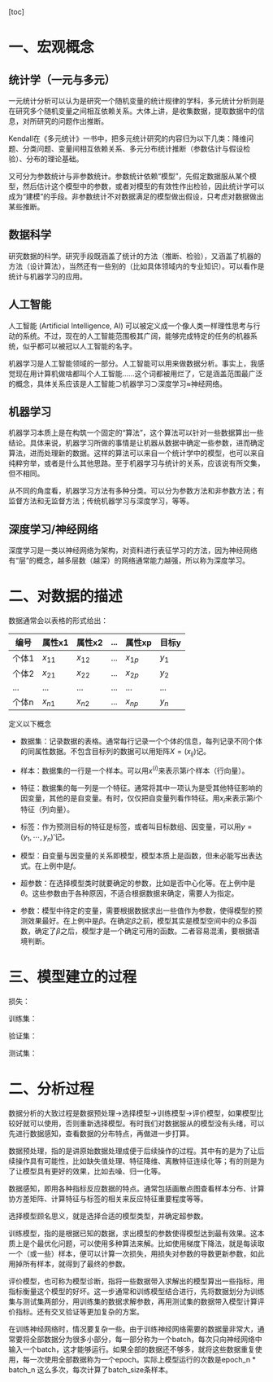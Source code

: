 [toc]



# 一、宏观概念

## 统计学（一元与多元）

一元统计分析可以认为是研究一个随机变量的统计规律的学科，多元统计分析则是在研究多个随机变量之间相互依赖关系。大体上讲，是收集数据，提取数据中的信息，对所研究的问题作出推断。

Kendall在《多元统计》一书中，把多元统计研究的内容归为以下几类：降维问题、分类问题、变量间相互依赖关系、多元分布统计推断（参数估计与假设检验）、分布的理论基础。

又可分为参数统计与非参数统计。参数统计依赖“模型”，先假定数据服从某个模型，然后估计这个模型中的参数，或者对模型的有效性作出检验，因此统计学可以成为“建模”的手段。非参数统计不对数据满足的模型做出假设，只考虑对数据做出某些推断。

## 数据科学

研究数据的科学。研究手段既涵盖了统计的方法（推断、检验），又涵盖了机器的方法（设计算法），当然还有一些别的（比如具体领域内的专业知识）。可以看作是统计与机器学习的应用。

## 人工智能

人工智能 (Artificial Intelligence, AI) 可以被定义成一个像人类一样理性思考与行动的系统。不过，现在的人工智能范围极其广阔，能够完成特定的任务的机器系统，似乎都可以被冠以人工智能的名字。

机器学习是人工智能领域的一部分。人工智能可以用来做数据分析。事实上，我感觉现在用计算机做啥都叫个人工智能……这个词都被用烂了，它是涵盖范围最广泛的概念，具体关系应该是人工智能$\supset$机器学习$\supset$深度学习$\approx$神经网络。

## 机器学习

机器学习本质上是在构筑一个固定的“算法”，这个算法可以针对一些数据算出一些结论。具体来说，机器学习所做的事情是让机器从数据中确定一些参数，进而确定算法，进而处理新的数据。这样的算法可以来自一个统计学中的模型，也可以来自纯粹穷举，或者是什么其他思路。至于机器学习与统计的关系，应该说有所交集，但不相同。

从不同的角度看，机器学习方法有多种分类。可以分为参数方法和非参数方法；有监督方法和无监督方法；传统机器学习与深度学习，等等。

## 深度学习/神经网络

深度学习是一类以神经网络为架构，对资料进行表征学习的方法，因为神经网络有“层”的概念，越多层数（越深）的网络通常能力越强，所以称为深度学习。

# 二、对数据的描述

数据通常会以表格的形式给出：

| 编号  | 属性x1   | 属性x2   | ...  | 属性xp   | 目标y |
| ----- | -------- | -------- | ---- | -------- | ----- |
| 个体1 | $x_{11}$ | $x_{12}$ | ...  | $x_{1p}$ | $y_1$ |
| 个体2 | $x_{21}$ | $x_{22}$ | ...  | $x_{2p}$ | $y_2$ |
| ...   | ...      | ...      | ...  | ...      | ...   |
| 个体n | $x_{n1}$ | $x_{n2}$ | ...  | $x_{np}$ | $y_n$ |

定义以下概念

- 数据集：记录数据的表格。通常每行记录一个个体的信息，每列记录不同个体的同属性数据。不包含目标列的数据可以用矩阵$X=(x_{ij})$记。

- 样本：数据集的一行是一个样本。可以用$x^{(i)}$来表示第$i$个样本（行向量）。

- 特征：数据集的每一列是一个特征。通常将其中一项认为是受其他特征影响的因变量，其他的是自变量。有时，仅仅把自变量列看作特征。用$x_i$来表示第$i$个特征（列向量）。

- 标签：作为预测目标的特征是标签，或者叫目标数组、因变量，可以用$y=(y_1,\cdots,y_n)'$记。

- 模型：自变量与因变量的关系即模型，模型本质上是函数，但未必能写出表达式。在上例中是$f$。

- 超参数：在选择模型类时就要确定的参数，比如是否中心化等。在上例中是$\theta$。这些参数由于各种原因，不适合根据数据来确定，需要人为指定。

- 参数：模型中待定的变量，需要根据数据求出一些值作为参数，使得模型的预测效果最好。在上例中是$\beta$。在确定$\beta$之前，模型其实是模型空间中的众多函数，确定了$\beta$之后，模型才是一个确定可用的函数。二者容易混淆，要根据语境判断。

# 三、模型建立的过程

损失：

训练集：

验证集：

测试集：



# 二、分析过程

数据分析的大致过程是数据预处理→选择模型→训练模型→评价模型，如果模型比较好就可以使用，否则重新选择模型。有时我们对数据服从的模型没有头绪，可以先进行数据感知，查看数据的分布特点，再做进一步打算。

数据预处理，指的是讲原始数据处理成便于后续操作的过程。其中有的是为了让后续操作具有可能性，比如缺失值处理、特征降维、离散特征连续化等；有的则是为了让模型具有更好的效果，比如去噪、归一化等。

数据感知，即用各种指标反应数据的特点。通常包括画散点图查看样本分布、计算协方差矩阵、计算特征与标签的相关来反应特征重要程度等等。

选择模型顾名思义，就是选择合适的模型类型，并确定超参数。

训练模型，指的是根据已知的数据，求出模型的参数使得模型达到最有效果。这本质上是个最优化问题，可以使用多种算法来解。比如使用梯度下降法，就是每读取一个（或一些）样本，便可以计算一次损失，用损失对参数的导数更新参数，如此用掉所有样本，就得到了最终的参数。

评价模型，也可称为模型诊断，指将一些数据带入求解出的模型算出一些指标，用指标衡量这个模型的好坏。这一步通常和训练模型结合进行，先将数据划分为训练集与测试集两部分，用训练集的数据求解参数，再用测试集的数据带入模型计算评价指标。还有交叉验证等更加复杂的方案。

在训练神经网络时，情况要复杂一些。由于训练神经网络需要的数据量非常大，通常要将全部数据分为很多小部分，每一部分称为一个batch，每次只向神经网络中输入一个batch，这才能够运行。如果全部的数据还不够多，就将这些数据重复使用，每一次使用全部数据称为一个epoch。实际上模型运行的次数是epoch_n * batch_n 这么多次，每次计算了batch_size条样本。

